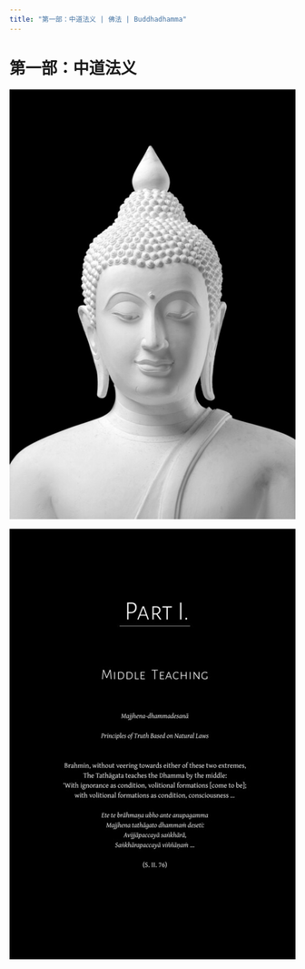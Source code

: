 ```yaml
---
title: "第一部：中道法义 | 佛法 | Buddhadhamma"
---
```


# 第一部：中道法义

![image](./includes/images/illustrations/part-1-buddha-trade.jpg)

![image](./includes/images/opening-pages/middle-teaching-p73.jpg)